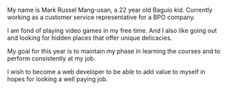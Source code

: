 My name is Mark Russel Mang-usan, a 22 year old Baguio kid. Currently working as a customer service representative for a BPO company.

I am fond of playing video games in my free time. And I also like going out and looking for hidden places that offer unique delicacies.

My goal for this year is to maintain my phase in learning the courses and to perform consistently at my job.

I wish to become a web developer to be able to add value to myself in hopes for looking a well paying job.